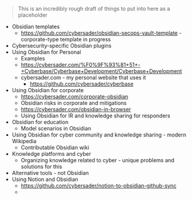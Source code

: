 > This is an incredibly rough draft of things to put into here as a placeholder

- Obsidian templates
  - https://github.com/cybersader/obsidian-secops-vault-template - corporate-type template in progress
- Cybersecurity-specific Obsidian plugins
- Using Obsidian for Personal
  - Examples
  - https://cybersader.com/%F0%9F%93%81+51+-+Cyberbase/Cyberbase+Development/Cyberbase+Development
  - cybersader.com - my personal website that uses it
    - https://github.com/cybersader/cyberbase
- Using Obsidian for corporate
  - https://cybersader.com/corporate-obsidian
  - Obsidian risks in corporate and mitigations
  - https://cybersader.com/obsidian-in-browser
  - Using Obsidian for IR and knowledge sharing for responders
- Obsidian for education
  - Model scenarios in Obsidian
- Using Obsidian for cyber community and knowledge sharing - modern Wikipedia
  - Contributable Obsidian wiki
- Knowledge platforms and cyber
  - Organizing knowledge related to cyber - unique problems and solutions for this
- Alternative tools - not Obsidian
- Using Notion and Obsidian
  - https://github.com/cybersader/notion-to-obsidian-github-sync
  - 
